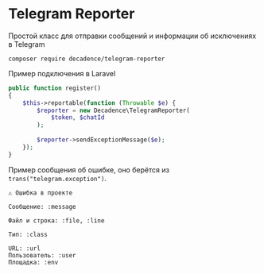 # Telegram Reporter
Простой класс для отправки сообщений и информации об исключениях в Telegram

```
composer require decadence/telegram-reporter
```

Пример подключения в Laravel

```php
public function register()
{
    $this->reportable(function (Throwable $e) {
        $reporter = new Decadence\TelegramReporter(
            $token, $chatId
        );
        
        $reporter->sendExceptionMessage($e);
    });
}
```

Пример сообщения об ошибке, оно берётся из `trans("telegram.exception")`.

```
⚠️ Ошибка в проекте

Сообщение: :message

Файл и строка: :file, :line

Тип: :class

URL: :url
Пользователь: :user
Площадка: :env
```
